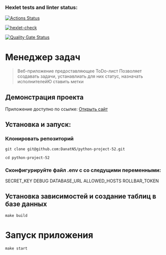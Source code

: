 ### Hexlet tests and linter status:
[![Actions Status](https://github.com/DanatN5/python-project-52/actions/workflows/hexlet-check.yml/badge.svg)](https://github.com/DanatN5/python-project-52/actions)

[![hexlet-check](https://github.com/DanatN5/python-project-52/actions/workflows/hexlet-check.yml/badge.svg)](https://github.com/DanatN5/python-project-52/actions/workflows/hexlet-check.yml)

[![Quality Gate Status](https://sonarcloud.io/api/project_badges/measure?project=DanatN5_python-project-52&metric=alert_status)](https://sonarcloud.io/summary/new_code?id=DanatN5_python-project-52)



# Менеджер задач

> Веб-приложение предоставляющее ToDo-лист
> Позволяет создавать задачи, устанавлиать для них статус, назначать исполнителейЮ ставить метки

## Демонстрация проекта
Приложение доступно по ссылке: [Открыть сайт](https://python-project-52-rutz.onrender.com/)


## Установка и запуск:
### Клонировать репозиторий
``` 
git clone git@github.com:DanatN5/python-project-52.git
```
````
cd python-project-52
````

### Сконфигурируйте файл .env с со следущими переменными:

SECRET_KEY
DEBUG
DATABASE_URL
ALLOWED_HOSTS
ROLLBAR_TOKEN

## Установка зависимостей и создание таблиц в базе данных
`````
make build
``````

# Запуск приложения
````````
make start
````````